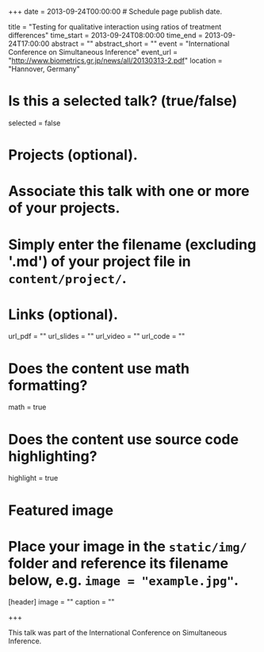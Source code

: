 +++
date = 2013-09-24T00:00:00  # Schedule page publish date.

title = "Testing for qualitative interaction using ratios of treatment differences"
time_start = 2013-09-24T08:00:00
time_end = 2013-09-24T17:00:00
abstract = ""
abstract_short = ""
event = "International Conference on Simultaneous Inference"
event_url = "http://www.biometrics.gr.jp/news/all/20130313-2.pdf"
location = "Hannover, Germany"


# Is this a selected talk? (true/false)
selected = false

# Projects (optional).
#   Associate this talk with one or more of your projects.
#   Simply enter the filename (excluding '.md') of your project file in `content/project/`.

# Links (optional).
url_pdf = ""
url_slides = ""
url_video = ""
url_code = ""

# Does the content use math formatting?
math = true

# Does the content use source code highlighting?
highlight = true

# Featured image
# Place your image in the `static/img/` folder and reference its filename below, e.g. `image = "example.jpg"`.
[header]
image = ""
caption = ""

+++

This talk was part of the International Conference on Simultaneous Inference.
